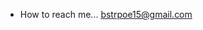 - How to reach me... bstrpoe15@gmail.com

<!---
BStrope/BStrope is a ✨ special ✨ repository because its `README.md` (this file) appears on your GitHub profile.
You can click the Preview link to take a look at your changes.
--->
